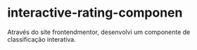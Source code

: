 # interactive-rating-componen
Através do site frontendmentor, desenvolvi um componente de classificação interativa.
